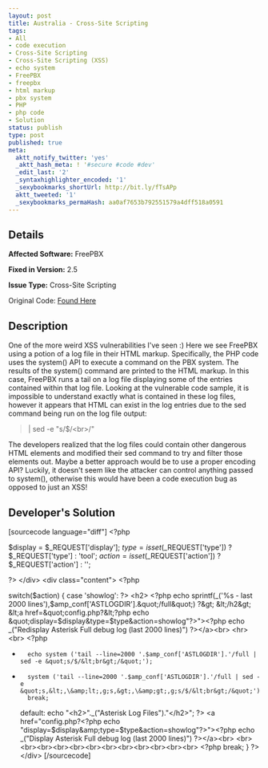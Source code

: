 ```yaml
---
layout: post
title: Australia - Cross-Site Scripting
tags:
- All
- code execution
- Cross-Site Scripting
- Cross-Site Scripting (XSS)
- echo system
- FreePBX
- freepbx
- html markup
- pbx system
- PHP
- php code
- Solution
status: publish
type: post
published: true
meta:
  aktt_notify_twitter: 'yes'
  _aktt_hash_meta: ! '#secure #code #dev'
  _edit_last: '2'
  _syntaxhighlighter_encoded: '1'
  _sexybookmarks_shortUrl: http://bit.ly/fTsAPp
  aktt_tweeted: '1'
  _sexybookmarks_permaHash: aa0af7653b792551579a4dff518a0591
---
```

## Details
__Affected Software:__ FreePBX

__Fixed in Version:__  2.5

__Issue Type:__ Cross-Site Scripting

Original Code: <a title="Australia" href="http://spotthevuln.com/2010/11/australia/" target="_blank">Found    Here</a>
## Description
One of the more weird XSS vulnerabilities I've seen :)
Here we see FreePBX using a potion of a log file in their HTML markup. Specifically, the PHP code uses the system() API to execute a command on the PBX system. The results of the system() command are printed to the HTML markup. In this case, FreePBX runs a tail on a log file displaying some of the entries contained within that log file. Looking at the vulnerable code sample, it is impossible to understand exactly what is contained in these log files, however it appears that HTML can exist in the log entries due to the sed command being run on the log file output:

<blockquote>| sed -e "s/$/&lt;br&gt;/"</blockquote>

The developers realized that the log files could contain other dangerous HTML elements and modified their sed command to try and filter those elements out. Maybe a better approach would be to use a proper encoding API?  Luckily, it doesn't seem like the attacker can control anything passed to system(), otherwise this would have been a code execution bug as opposed to just an XSS!

## Developer's Solution
[sourcecode language="diff"]
&lt;?php

$display = $_REQUEST['display'];
$type = isset($_REQUEST['type']) ? $_REQUEST['type'] : 'tool';
$action = isset($_REQUEST['action']) ? $_REQUEST['action'] : '';

?&gt;
&lt;/div&gt;
&lt;div class=&quot;content&quot;&gt;
&lt;?php

switch($action) {
	case 'showlog':
?&gt;
		&lt;h2&gt;
			&lt;?php echo sprintf(_('%s - last 2000 lines'),$amp_conf['ASTLOGDIR'].&quot;/full&quot;) ?&gt;
		&lt;/h2&gt;
		&lt;a href=&quot;config.php?&lt;?php echo &quot;display=$display&amp;type=$type&amp;action=showlog&quot;?&gt;&quot;&gt;&lt;?php echo _(&quot;Redisplay Asterisk Full debug log (last 2000 lines)&quot;) ?&gt;&lt;/a&gt;&lt;br&gt;
		&lt;hr&gt;&lt;br&gt;
		&lt;?php
-		echo system ('tail --line=2000 '.$amp_conf['ASTLOGDIR'].'/full | sed -e &quot;s/$/&lt;br&gt;/&quot;');
+		system ('tail --line=2000 '.$amp_conf['ASTLOGDIR'].'/full | sed -e &quot;s,&lt;,\&amp;lt;,g;s,&gt;,\&amp;gt;,g;s/$/&lt;br&gt;/&quot;');
		break;

	default:
		echo &quot;&lt;h2&gt;&quot;._(&quot;Asterisk Log Files&quot;).&quot;&lt;/h2&gt;&quot;;
?&gt;
				&lt;a href=&quot;config.php?&lt;?php echo &quot;display=$display&amp;type=$type&amp;action=showlog&quot;?&gt;&quot;&gt;&lt;?php echo _(&quot;Display Asterisk Full debug log (last 2000 lines)&quot;) ?&gt;&lt;/a&gt;&lt;br&gt;
				&lt;br&gt;&lt;br&gt;&lt;br&gt;&lt;br&gt;&lt;br&gt;&lt;br&gt;&lt;br&gt;&lt;br&gt;&lt;br&gt;&lt;br&gt;&lt;br&gt;&lt;br&gt;
&lt;?php
    break;
}
?&gt;
&lt;/div&gt;
[/sourcecode]
